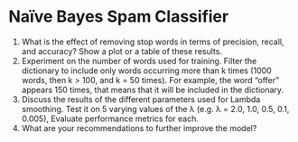 # Naïve Bayes Spam Classifier
1. What is the effect of removing stop words in terms of precision, recall, and accuracy?
Show a plot or a table of these results.
2. Experiment on the number of words used for training. Filter the dictionary to include only
words occurring more than k times (1000 words, then k > 100, and k = 50 times). For
example, the word “offer” appears 150 times, that means that it will be included in the
dictionary.
3. Discuss the results of the different parameters used for Lambda smoothing. Test it on 5
varying values of the λ (e.g. λ = 2.0, 1.0, 0.5, 0.1, 0.005), Evaluate performance metrics
for each.
4. What are your recommendations to further improve the model?
